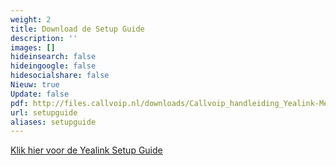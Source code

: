 ```yaml
---
weight: 2
title: Download de Setup Guide
description: ''
images: []
hideinsearch: false
hideingoogle: false
hidesocialshare: false
Nieuw: true
Update: false
pdf: http://files.callvoip.nl/downloads/Callvoip_handleiding_Yealink-Meeting.pdf
url: setupguide
aliases: setupguide
---
```

<a href="http://files.callvoip.nl/downloads/Callvoip_handleiding_Yealink-Meeting_Enterprise-Setup.pdf" class="button" target="_blank">Klik hier voor de Yealink Setup Guide</a>
